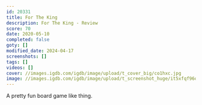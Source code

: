 ```yaml
---
id: 20331
title: For The King
description: For The King - Review
score: 70
date: 2020-05-10
completed: false
goty: []
modified_date: 2024-04-17
screenshots: []
tags: []
videos: []
cover: //images.igdb.com/igdb/image/upload/t_cover_big/co1hxc.jpg
image: //images.igdb.com/igdb/image/upload/t_screenshot_huge/it5xfqf96oqf3eet7ob9.jpg
---
```

A pretty fun board game like thing.